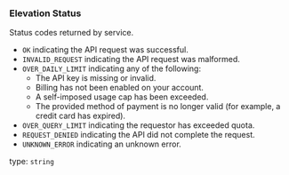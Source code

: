 <!--- This is a generated file, do not edit! -->
<!--- [START maps_http_schema_elevationstatus] -->
<h3 class="schema-object" id="ElevationStatus">Elevation Status</h3>

Status codes returned by service.

-   `OK` indicating the API request was successful.
-   `INVALID_REQUEST` indicating the API request was malformed.
-   `OVER_DAILY_LIMIT` indicating any of the following:
    -   The API key is missing or invalid.
    -   Billing has not been enabled on your account.
    -   A self-imposed usage cap has been exceeded.
    -   The provided method of payment is no longer valid (for example, a credit card has expired).
-   `OVER_QUERY_LIMIT` indicating the requestor has exceeded quota.
-   `REQUEST_DENIED` indicating the API did not complete the request.
-   `UNKNOWN_ERROR` indicating an unknown error.

type: `string`

<!--- [END maps_http_schema_elevationstatus] -->